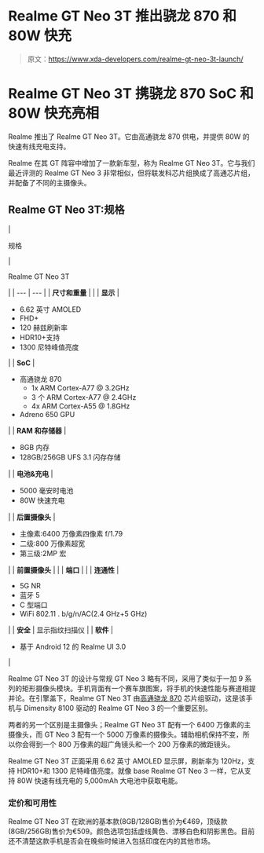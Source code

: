 # Realme GT Neo 3T 推出骁龙 870 和 80W 快充

> 原文：<https://www.xda-developers.com/realme-gt-neo-3t-launch/>

# Realme GT Neo 3T 携骁龙 870 SoC 和 80W 快充亮相

Realme 推出了 Realme GT Neo 3T。它由高通骁龙 870 供电，并提供 80W 的快速有线充电支持。

Realme 在其 GT 阵容中增加了一款新车型，称为 Realme GT Neo 3T。它与我们最近评测的 Realme GT Neo 3 非常相似，但将联发科芯片组换成了高通芯片组，并配备了不同的主摄像头。

## Realme GT Neo 3T:规格

| 

规格

 | 

Realme GT Neo 3T

 |
| --- | --- |
| **尺寸和重量** |  |
| **显示** | 

*   6.62 英寸 AMOLED
*   FHD+
*   120 赫兹刷新率
*   HDR10+支持
*   1300 尼特峰值亮度

 |
| **SoC** | 

*   高通骁龙 870
    *   1x ARM Cortex-A77 @ 3.2GHz
    *   3 个 ARM Cortex-A77 @ 2.4GHz
    *   4x ARM Cortex-A55 @ 1.8GHz
*   Adreno 650 GPU

 |
| **RAM 和存储器** | 

*   8GB 内存
*   128GB/256GB UFS 3.1 闪存存储

 |
| **电池&充电** | 

*   5000 毫安时电池
*   80W 快速充电

 |
| **后置摄像头** | 

*   主像素:6400 万像素四像素 f/1.79
*   二级:800 万像素超宽
*   第三级:2MP 宏

 |
| **前置摄像头** |  |
| **端口** |  |
| **连通性** | 

*   5G NR
*   蓝牙 5
*   C 型端口
*   WiFi 802.11 . b/g/n/AC(2.4 GHz+5 GHz)

 |
| **安全** | 显示指纹扫描仪 |
| **软件** | 

*   基于 Android 12 的 Realme UI 3.0

 |

Realme GT Neo 3T 的设计与常规 GT Neo 3 略有不同，采用了类似于一加 9 系列的矩形摄像头模块。手机背面有一个赛车旗图案，将手机的快速性能与赛道相提并论。在引擎盖下，Realme GT Neo 3T 由[高通骁龙 870](https://www.xda-developers.com/qualcomm-unveils-snapdragon-870/) 芯片组驱动，这是该手机与 Dimensity 8100 驱动的 Realme GT Neo 3 的一个重要区别。

两者的另一个区别是主摄像头；Realme GT Neo 3T 配有一个 6400 万像素的主摄像头，而 GT Neo 3 配有一个 5000 万像素的摄像头。辅助相机保持不变，所以你会得到一个 800 万像素的超广角镜头和一个 200 万像素的微距镜头。

Realme GT Neo 3T 正面采用 6.62 英寸 AMOLED 显示屏，刷新率为 120Hz，支持 HDR10+和 1300 尼特峰值亮度。就像 base Realme GT Neo 3 一样，它从支持 80W 快速有线充电的 5,000mAh 大电池中获取电能。

### 定价和可用性

Realme GT Neo 3T 在欧洲的基本款(8GB/128GB)售价为€469，顶级款(8GB/256GB)售价为€509。颜色选项包括虚线黄色、漂移白色和阴影黑色。目前还不清楚这款手机是否会在晚些时候进入包括印度在内的其他市场。